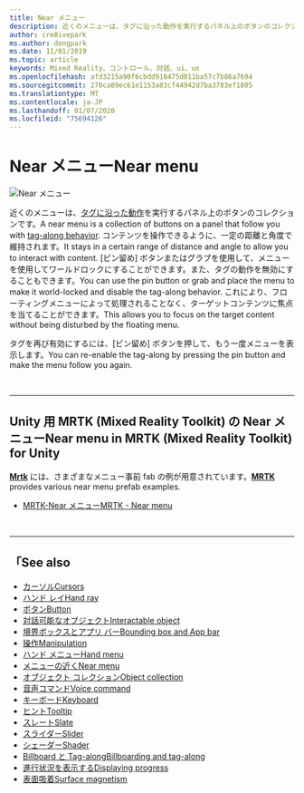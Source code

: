 ```yaml
---
title: Near メニュー
description: 近くのメニューは、タグに沿った動作を実行するパネル上のボタンのコレクションです。
author: cre8ivepark
ms.author: dongpark
ms.date: 11/01/2019
ms.topic: article
keywords: Mixed Reality、コントロール、対話、ui、ux
ms.openlocfilehash: afd3215a90f6cbdd918475d011ba57c7b86a7694
ms.sourcegitcommit: 270ca09ec61e1153a83cf44942d7ba3783ef1805
ms.translationtype: MT
ms.contentlocale: ja-JP
ms.lasthandoff: 01/07/2020
ms.locfileid: "75694126"
---
```

# <a name="near-menu"></a><span data-ttu-id="2715c-104">Near メニュー</span><span class="sxs-lookup"><span data-stu-id="2715c-104">Near menu</span></span>

![Near メニュー](images/UX/UX_Hero_NearMenu.jpg)

<span data-ttu-id="2715c-106">近くのメニューは、[タグに沿った動作](billboarding-and-tag-along.md#what-is-a-tag-along)を実行するパネル上のボタンのコレクションです。</span><span class="sxs-lookup"><span data-stu-id="2715c-106">A near menu is a collection of buttons on a panel that follow you with [tag-along behavior](billboarding-and-tag-along.md#what-is-a-tag-along).</span></span> <span data-ttu-id="2715c-107">コンテンツを操作できるように、一定の距離と角度で維持されます。</span><span class="sxs-lookup"><span data-stu-id="2715c-107">It stays in a certain range of distance and angle to allow you to interact with content.</span></span> <span data-ttu-id="2715c-108">[ピン留め] ボタンまたはグラブを使用して、メニューを使用してワールドロックにすることができます。また、タグの動作を無効にすることもできます。</span><span class="sxs-lookup"><span data-stu-id="2715c-108">You can use the pin button or grab and place the menu to make it world-locked and disable the tag-along behavior.</span></span> <span data-ttu-id="2715c-109">これにより、フローティングメニューによって処理されることなく、ターゲットコンテンツに焦点を当てることができます。</span><span class="sxs-lookup"><span data-stu-id="2715c-109">This allows you to focus on the target content without being disturbed by the floating menu.</span></span>

<span data-ttu-id="2715c-110">タグを再び有効にするには、[ピン留め] ボタンを押して、もう一度メニューを表示します。</span><span class="sxs-lookup"><span data-stu-id="2715c-110">You can re-enable the tag-along by pressing the pin button and make the menu follow you again.</span></span>

<br>

---

## <a name="near-menu-in-mrtk-mixed-reality-toolkit-for-unity"></a><span data-ttu-id="2715c-111">Unity 用 MRTK (Mixed Reality Toolkit) の Near メニュー</span><span class="sxs-lookup"><span data-stu-id="2715c-111">Near menu in MRTK (Mixed Reality Toolkit) for Unity</span></span>
<span data-ttu-id="2715c-112">**[Mrtk](https://github.com/Microsoft/MixedRealityToolkit-Unity)** には、さまざまなメニュー事前 fab の例が用意されています。</span><span class="sxs-lookup"><span data-stu-id="2715c-112">**[MRTK](https://github.com/Microsoft/MixedRealityToolkit-Unity)** provides various near menu prefab examples.</span></span>

* [<span data-ttu-id="2715c-113">MRTK-Near メニュー</span><span class="sxs-lookup"><span data-stu-id="2715c-113">MRTK - Near menu</span></span>](https://microsoft.github.io/MixedRealityToolkit-Unity/Documentation/README_NearMenu.html)


<br>

---


## <a name="see-also"></a><span data-ttu-id="2715c-114">「</span><span class="sxs-lookup"><span data-stu-id="2715c-114">See also</span></span>

* [<span data-ttu-id="2715c-115">カーソル</span><span class="sxs-lookup"><span data-stu-id="2715c-115">Cursors</span></span>](cursors.md)
* [<span data-ttu-id="2715c-116">ハンド レイ</span><span class="sxs-lookup"><span data-stu-id="2715c-116">Hand ray</span></span>](point-and-commit.md)
* [<span data-ttu-id="2715c-117">ボタン</span><span class="sxs-lookup"><span data-stu-id="2715c-117">Button</span></span>](button.md)
* [<span data-ttu-id="2715c-118">対話可能なオブジェクト</span><span class="sxs-lookup"><span data-stu-id="2715c-118">Interactable object</span></span>](interactable-object.md)
* [<span data-ttu-id="2715c-119">境界ボックスとアプリ バー</span><span class="sxs-lookup"><span data-stu-id="2715c-119">Bounding box and App bar</span></span>](app-bar-and-bounding-box.md)
* [<span data-ttu-id="2715c-120">操作</span><span class="sxs-lookup"><span data-stu-id="2715c-120">Manipulation</span></span>](direct-manipulation.md)
* [<span data-ttu-id="2715c-121">ハンド メニュー</span><span class="sxs-lookup"><span data-stu-id="2715c-121">Hand menu</span></span>](hand-menu.md)
* [<span data-ttu-id="2715c-122">メニューの近く</span><span class="sxs-lookup"><span data-stu-id="2715c-122">Near menu</span></span>](near-menu.md)
* [<span data-ttu-id="2715c-123">オブジェクト コレクション</span><span class="sxs-lookup"><span data-stu-id="2715c-123">Object collection</span></span>](object-collection.md)
* [<span data-ttu-id="2715c-124">音声コマンド</span><span class="sxs-lookup"><span data-stu-id="2715c-124">Voice command</span></span>](voice-input.md)
* [<span data-ttu-id="2715c-125">キーボード</span><span class="sxs-lookup"><span data-stu-id="2715c-125">Keyboard</span></span>](keyboard.md)
* [<span data-ttu-id="2715c-126">ヒント</span><span class="sxs-lookup"><span data-stu-id="2715c-126">Tooltip</span></span>](tooltip.md)
* [<span data-ttu-id="2715c-127">スレート</span><span class="sxs-lookup"><span data-stu-id="2715c-127">Slate</span></span>](slate.md)
* [<span data-ttu-id="2715c-128">スライダー</span><span class="sxs-lookup"><span data-stu-id="2715c-128">Slider</span></span>](slider.md)
* [<span data-ttu-id="2715c-129">シェーダー</span><span class="sxs-lookup"><span data-stu-id="2715c-129">Shader</span></span>](shader.md)
* [<span data-ttu-id="2715c-130">Billboard と Tag-along</span><span class="sxs-lookup"><span data-stu-id="2715c-130">Billboarding and tag-along</span></span>](billboarding-and-tag-along.md)
* [<span data-ttu-id="2715c-131">進行状況を表示する</span><span class="sxs-lookup"><span data-stu-id="2715c-131">Displaying progress</span></span>](progress.md)
* [<span data-ttu-id="2715c-132">表面吸着</span><span class="sxs-lookup"><span data-stu-id="2715c-132">Surface magnetism</span></span>](surface-magnetism.md)
